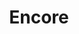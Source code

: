 ---
git: https://github.com/encoredev/encore
logohandle: encoredev
sort: encore
title: Encore
twitter: https://x.com/encoredotdev
website: https://encore.dev/
---